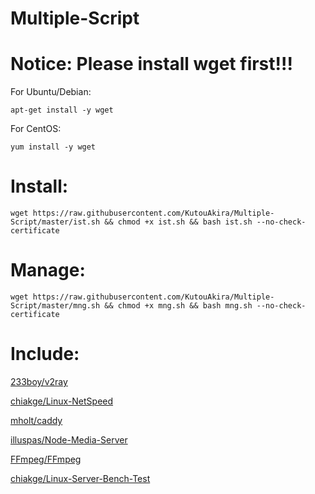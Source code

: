 # Multiple-Script
# Notice: Please install wget first!!!
For Ubuntu/Debian:
```
apt-get install -y wget
```
For CentOS:
```
yum install -y wget
```
# Install:
```
wget https://raw.githubusercontent.com/KutouAkira/Multiple-Script/master/ist.sh && chmod +x ist.sh && bash ist.sh --no-check-certificate
```
# Manage:
```
wget https://raw.githubusercontent.com/KutouAkira/Multiple-Script/master/mng.sh && chmod +x mng.sh && bash mng.sh --no-check-certificate
```
# Include:

   [233boy/v2ray](https://github.com/233boy/v2ray)
    
   [chiakge/Linux-NetSpeed](https://github.com/chiakge/Linux-NetSpeed)

   [mholt/caddy](https://github.com/mholt/caddy)

   [illuspas/Node-Media-Server](https://github.com/illuspas/Node-Media-Server)
   
   [FFmpeg/FFmpeg](https://github.com/FFmpeg/FFmpeg)

   [chiakge/Linux-Server-Bench-Test](https://github.com/chiakge/Linux-Server-Bench-Test)
